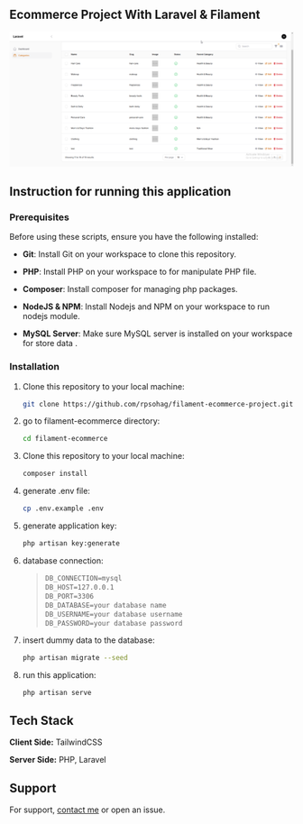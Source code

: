 ## Ecommerce Project With Laravel & Filament

<p align="center">
 <img alt="Show UI" src="public/backend/images/backend-category.png">
</p>


## Instruction for running this application

### Prerequisites

Before using these scripts, ensure you have the following installed:

- **Git**: Install Git on your workspace to clone this repository.

- **PHP**: Install PHP on your workspace to for manipulate PHP file.

- **Composer**: Install composer for managing php packages.

- **NodeJS & NPM**: Install Nodejs and NPM on your workspace to run nodejs module.

- **MySQL Server**: Make sure MySQL server is installed on your workspace for store data .

### Installation

1. Clone this repository to your local machine:

    ```bash
    git clone https://github.com/rpsohag/filament-ecommerce-project.git filament-ecommerce
    ```
2. go to filament-ecommerce directory:

    ```bash
    cd filament-ecommerce
    ```
3. Clone this repository to your local machine:

    ```bash
    composer install
    ```
4. generate .env file:

    ```bash
    cp .env.example .env
    ```
5. generate application key:

    ```bash
    php artisan key:generate
    ```
6. database connection:

    > ```
    >DB_CONNECTION=mysql
    >DB_HOST=127.0.0.1
    >DB_PORT=3306
    >DB_DATABASE=your database name
    >DB_USERNAME=your database username
    >DB_PASSWORD=your database password
    > ```
7. insert dummy data to the database:

     ```bash
    php artisan migrate --seed
    ```
8. run this application:

     ```bash
    php artisan serve
    ```

## Tech Stack

**Client Side:** TailwindCSS

**Server Side:** PHP, Laravel

## Support

For support, [contact me](https://www.linkedin.com/in/rpsohagwdd/) or open an issue.